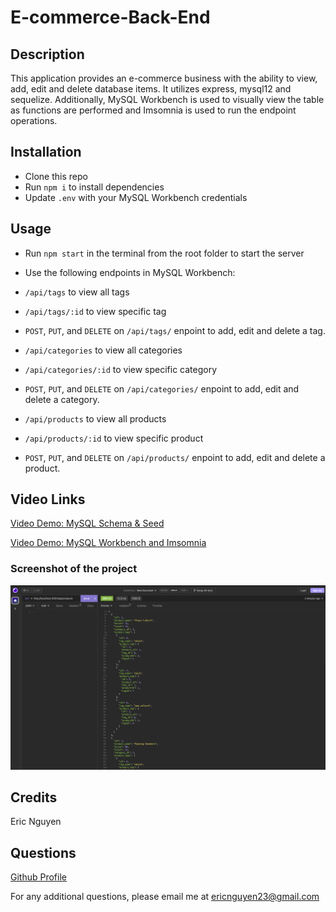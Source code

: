 # E-commerce-Back-End

## Description

This application provides an e-commerce business with the ability to view, add, edit and delete database items. It utilizes express, mysql12 and sequelize. Additionally, MySQL Workbench is used to visually view the table as functions are performed and Imsomnia is used to run the endpoint operations.

## Installation

- Clone this repo
- Run `npm i` to install dependencies
- Update `.env` with your MySQL Workbench credentials

## Usage

- Run `npm start` in the terminal from the root folder to start the server

- Use the following endpoints in MySQL Workbench:
- `/api/tags` to view all tags
- `/api/tags/:id` to view specific tag
- `POST`, `PUT`, and `DELETE` on `/api/tags/` enpoint to add, edit and delete a tag.
- `/api/categories` to view all categories
- `/api/categories/:id` to view specific category
- `POST`, `PUT`, and `DELETE` on `/api/categories/` enpoint to add, edit and delete a category.
- `/api/products` to view all products
- `/api/products/:id` to view specific product
- `POST`, `PUT`, and `DELETE` on `/api/products/` enpoint to add, edit and delete a product.

## Video Links

[Video Demo: MySQL Schema & Seed](https://drive.google.com/file/d/1xcoM9lojJctXlUx2vfloFgePPAKZnJCa/view)

[Video Demo: MySQL Workbench and Imsomnia](https://drive.google.com/file/d/1p_S_GD-wsIzsck1QCuzM56F20YG2MmWL/view)

### Screenshot of the project

![screenshot](./image/screenshot-new.png)

## Credits

Eric Nguyen

## Questions

[Github Profile](https://github.com/ericnguyen23)

For any additional questions, please email me at ericnguyen23@gmail.com